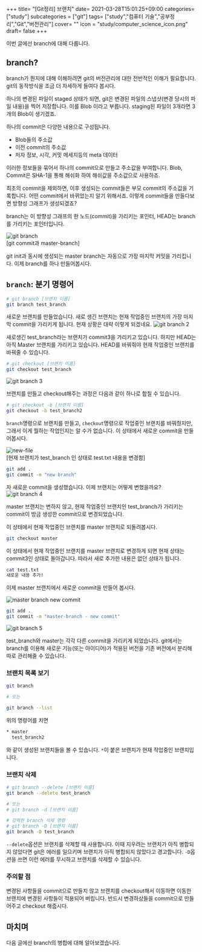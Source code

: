 +++
title= "[Git정리] 브랜치"
date= 2021-03-28T15:01:25+09:00
categories= ["study"]
subcategories = ["git"]
tags= ["study","컴퓨터 기술","공부정리","Git","버전관리"]
cover= ""
icon = "study/computer_science_icon.png"
draft= false
+++

이번 글에선 branch에 대해 다룹니다.

## branch?
branch가 뭔지에 대해 이해하려면 git의 버전관리에 대한 전반적인 이해가 필요합니다. git의 동작방식을 조금 더 자세하게 들여다 봅시다.

하나의 변경된 파일이 staged 상태가 되면, git은 변경된 파일의 스냅샷(변경 당시의 파일 내용)을 찍어 저장합니다. 이를 Blob 이라고 부릅니다.
staging된 파일이 3개라면 3개의 Blob이 생기겠죠.

하나의 commit은 다양한 내용으로 구성됩니다.

* Blob들의 주소값
* 이전 commit의 주소값
* 저자 정보, 시각, 커밋 메세지등의 meta 데이터

이러한 정보들을 묶어서 하나의 commit으로 만들고 주소값을 부여합니다. Blob, Commit은 SHA-1을 통해 해쉬화 하여 해쉬값을 주소값으로 사용하죠. 

최초의 commit을 제외하면, 이후 생성되는 commit들은 부모 commit의 주소값을 기록합니다. 어떤 commit에서 바뀌었는지 알기 위해서죠. 이렇게 commit들을 만들다보면 방향성 그래프가 생성되겠죠?

branch는 이 방향성 그래프의 한 노드(commit)을 가리키는 포인터, HEAD는 branch를 가리키는 포인터입니다.

![git branch](../images/git-branch.png)  
[git commit과 master-branch]

git init과 동시에 생성되는 master branch는 자동으로 가장 마지막 커밋을 가리킵니다. 이제 branch를 하나 만들어봅시다.

## `branch`: 분기 명령어

```bash
# git branch [브랜치 이름]
git branch test_branch
```

새로운 브랜치를 만들었습니다. 새로 생긴 브랜치는 현재 작업중인 브랜치의 가장 마지막 commit을 가리키게 됩니다. 현재 상황은 대략 이렇게 되겠네요.
![git branch 2](../images/git-branch-2.png)

새로생긴 test_branch라는 브랜치가 commit3을 가리키고 있습니다. 하지만 HEAD는 아직 Master 브랜치를 가리키고 있습니다. HEAD를 바꿔줘야 현재 작업중인 브랜치를 바꿔줄 수 있습니다. 

```bash
# git checkout [브랜치 이름]
git checkout test_branch
```

![git branch 3](../images/git-branch-3.png)

브랜치를 만들고 checkout해주는 과정은 다음과 같이 하나로 합칠 수 있습니다.

```bash
# git checkout -b [브랜치 이름]
git checkout -b test_branch2
```

`branch`명령으로 브랜치를 만들고, `checkout`명령으로 작업중인 브랜치를 바꿔줬지만, 그래서 이게 뭘하는 작업인지는 알 수가 없습니다. 이 상태에서 새로운 commit을 만들어봅시다.

![new-file](../images/branch-new-file.png)  
[현재 브랜치가 test_branch 인 상태로 test.txt 내용을 변경함]
```bash
git add .
git commit -m "new branch"
```

자 새로운 commit을 생성했습니다. 이제 브랜치는 어떻게 변했을까요?
![git branch 4](../images/git-branch-4.png)

master 브랜치는 변하지 않고, 현재 작업중인 브랜치인 test_branch가 가리키는 commit이 방금 생성한 commit으로 변경되었습니다.

이 상태에서 현재 작업중인 브랜치를 master 브랜치로 되돌려봅시다. 

```bash
git checkout master
```

이 상태에서 현재 작업중인 브랜치를 master 브랜치로 변경하게 되면 현재 상태는 commit3인 상태로 돌아갑니다. 따라서 새로 추가한 내용은 없던 상태가 됩니다.

```bash
cat test.txt
새로운 내용 추가!
```

이제 master 브랜치에서 새로운 commit을 만들어 봅시다.

![master branch new commit](../images/master-branch-new-commit.png)

```bash
git add .
git commit -m "master-branch - new commit"
```

![git branch 5](../images/git-branch-5.png)

test_branch와 master는 각각 다른 commit을 가리키게 되었습니다. git에서는 branch를 이용해 새로운 기능(또는 아이디어)가 적용된 버전을 기존 버전에서 분리해 따로 관리해줄 수 있습니다. 

### 브랜치 목록 보기
```bash
git branch

# 또는

git branch --list
```
위의 명령어를 치면

```bash
* master
  test_branch2
```
와 같이 생성된 브랜치들을 볼 수 있습니다. `*`이 붙은 브랜치가 현재 작업중인 브랜치입니다.

### 브랜치 삭제

```bash
# git branch --delete [브랜치 이름]
git branch --delete test_branch

# 또는
# git branch -d [브랜치 이름]

# 강력한 branch 삭제 명령
# git branch -D [브랜치 이름]
git branch -D test_branch
```
`--delete`옵션은 브랜치를 삭제할 때 사용합니다. 이때 지우려는 브랜치가 아직 병합되지 않았다면 git은 에러를 일으키며 브랜치가 아직 병합되지 않았다고 경고합니다. `-D`옵션을 쓰면 이런 에러를 무시하고 브랜치를 삭제할 수 있습니다.

### 주의할 점
변경된 사항들을 commit으로 만들지 않고 브랜치를 checkout해서 이동하면 
이동한 브랜치에 변경된 사항들이 적용되어 버립니다. 반드시 변경하상들을 commit으로 만들어주고 checkout 해줍시다.

## 마치며

다음 글에선 branch의 병합에 대해 알아보겠습니다.